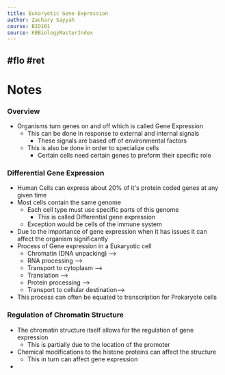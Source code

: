 ```yaml
---
title: Eukaryotic Gene Expression
author: Zachary Sayyah
course: BIO101
source: KBBiologyMasterIndex
---
```

#flo #ret
---

# Notes
### Overview
 - Organisms turn genes on and off which is called Gene Expression
	 - This can be done in response to external and internal signals
		 - These signals are based off of environmental factors
	 - This is also be done in order to specialize cells
		 - Certain cells need certain genes to preform their specific role


 ### Differential Gene Expression
  - Human Cells can express about 20% of it's protein coded genes at any given time
  - Most cells contain the same genome
	  - Each cell type must use specific parts of this genome
		  - This is called Differential gene expression
	  - Exception would be cells of the immune system
  - Due to the importance of gene expression when it has issues it can affect the organism significantly
  - Process of Gene expression in a Eukaryotic cell
	  - Chromatin (DNA unpacking) -->
	  - RNA processing -->
	  - Transport to cytoplasm -->
	  - Translation -->
	  - Protein processing -->
	  - Transport to cellular destination-->
  - This process can often be equated to transcription for Prokaryote cells

### Regulation of Chromatin Structure
 - The chromatin structure itself allows for the regulation of gene expression
	 - This is partially due to the location of the promoter
 - Chemical modifications to the histone proteins can affect the structure
	 - This in turn can affect gene expression
 - 